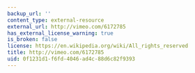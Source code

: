 ```yaml
---
backup_url: ''
content_type: external-resource
external_url: http://vimeo.com/6172785
has_external_license_warning: true
is_broken: false
license: https://en.wikipedia.org/wiki/All_rights_reserved
title: http://vimeo.com/6172785
uid: 0f1231d1-f6fd-4046-ad4c-88d6c82f9393
---
```

